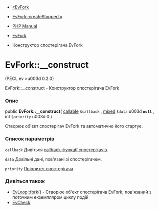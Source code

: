 - [«EvFork](class.evfork.md)
- [EvFork::createStopped »](evfork.createstopped.md)

- [PHP Manual](index.md)
- [EvFork](class.evfork.md)
- Конструктор спостерігача EvFork

# EvFork::\_\_construct

(PECL ev \>u003d 0.2.0)

EvFork::\_\_construct - Конструктор спостерігача EvFork

### Опис

public **EvFork::\_\_construct**(
[callable](language.types.callable.md) `$callback` ,
[mixed](language.types.declarations.md#language.types.declarations.mixed)
`$data` u003d **`null`** , int `$priority` u003d 0 )

Створює об'єкт спостерігач EvFork та автоматично його стартує.

### Список параметрів

`callback`
Дивіться [callback-функції спостерігачів](ev.watcher-callbacks.md).

`data`
Довільні дані, пов'язані зі спостерігачем.

`priority`
[Пріоритет спостерігача](class.ev.md#ev.constants.watcher-pri)

### Дивіться також

- [EvLoop::fork()](evloop.fork.md) - Створює об'єкт спостерігача
EvFork, пов'язаний з поточним екземпляром циклу подій
- [EvCheck](class.evcheck.md)

